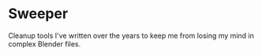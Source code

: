 # Sweeper

Cleanup tools I've written over the years to keep me from losing my mind in complex Blender files.
